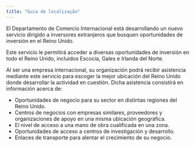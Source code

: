 ```yaml
---
title: "Guia de localização"
---
```


El Departamento de Comercio Internacional está desarrollando un nuevo servicio dirigido a inversores extranjeros que busquen oportunidades de inversión en el Reino Unido.

Este servicio le permitirá acceder a diversas oportunidades de inversión en todo el Reino Unido, incluidos Escocia, Gales e Irlanda del Norte.

Al ser una empresa internacional, su organización podrá recibir asistencia mediante este servicio para escoger la mejor ubicación del Reino Unido donde desarrollar la actividad en cuestión. Dicha asistencia consistirá en información acerca de:

- Oportunidades de negocio para su sector en distintas regiones del Reino Unido.
- Centros de negocios con empresas similares, proveedores y organizaciones de apoyo en una misma ubicación geográfica.
- El nivel de acceso a una mano de obra cualificada en una zona.
- Oportunidades de acceso a centros de investigación y desarrollo.
- Enlaces de transporte para alentar el crecimiento de su negocio.

